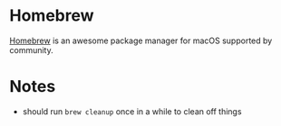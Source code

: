 # Homebrew

[Homebrew](https://brew.sh/) is an awesome package manager for macOS supported by community.

# Notes

- should run `brew cleanup` once in a while to clean off things